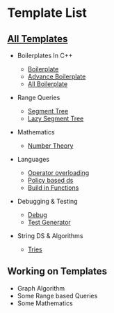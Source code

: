 # Template List

## [All Templates](../Template/)

- Boilerplates In C++
  - [Boilerplate](../CPSetup/Main_Boiler_Template.cpp)
  - [Advance Boilerplate](../CPSetup/Template/BolierPlate_Code/Bolier_Template7.cpp)
  - [All Boilerplate](../CPSetup/Template/BolierPlate_Code/)

- Range Queries
  - [Segment Tree](../CPSetup/Template/Range_Queries/Segment_tree.cpp)
  - [Lazy Segment Tree](../CPSetup/Template/Range_Queries/Lazy%20Segment%20Tree%20Template.cpp)

- Mathematics
  - [Number Theory](../CPSetup/Template/Mathematics/Number_Theory.cpp)

- Languages
  - [Operator overloading](../CPSetup/Template/Language/Operator_Overload.cpp)
  - [Policy based ds](../CPSetup/Template/Language/Policy_based_ds.cpp)
  - [Build in Functions](../CPSetup/Template/Language/Buidin_function_Template.cpp)

- Debugging & Testing
  - [Debug](../CPSetup/Template/Debug%20&%20Test/Debug.cpp) 
  - [Test Generator](../CPSetup/Template/Debug%20&%20Test/Generator.cpp)

- String DS & Algorithms
  - [Tries](../CPSetup/Template/String/Trie.cpp)

## Working on Templates

- Graph Algorithm
- Some Range based Queries
- Some Mathematics

